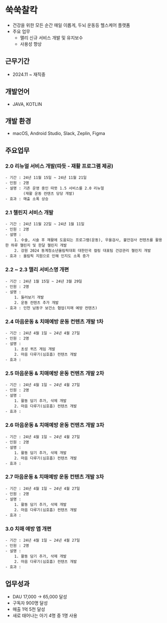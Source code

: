 # 쑥쑥찰칵
- 건강을 위한 모든 순간 매일 이롭게, 두뇌 운동등 헬스케어 플랫폼
- 주요 업무
  - 맬리 신규 서비스 개발 및 유지보수
  - 사용성 향상

## 근무기간
- 2024.11 ~ 재직중

## 개발언어
- JAVA, KOTLIN

## 개발 환경
- macOS, Android Studio, Slack, Zeplin, Figma

## 주요업무
  ### 2.0 리뉴얼 서비스 개발(따듯 - 재활 프로그램 제공)
    - 기간 : 24년 11월 15일 ~ 24년 11월 21일
    - 인원 : 2명
    - 설명 : 기존 운영 중인 따뜻 1.5 서비스를 2.0 리뉴얼
            (재활 운동 컨텐츠 당당 개발)
    - 효과 : 매출 소폭 상승

 ### 2.1 챌린지 서비스 개발
    - 기간 : 24년 11월 22일 ~ 24년 1월 11일
    - 인원 : 2명
    - 설명 : 
        1. 수술, 시술 후 재활에 도움되는 프로그램(운동), 우울검사, 불안검사 컨텐츠를 활용한 하루 챌린지 및 한달 챌린지 개발
        2. 강원 2024 동계청소년올림픽대회 대한민국 컬링 대표팀 건강관리 챌린지 개발
    - 효과 : 올림픽 지원으로 인해 인지도 소폭 증가

### 2.2 ~ 2.3 맬리 서비스명 개편
    - 기간 : 24년 1월 15일 ~ 24년 3월 29일
    - 인원 : 2명
    - 설명 : 
        1. 둘러보기 개발 
        2. 운동 컨텐츠 추가 개발
    - 효과 : 인천 남동구 보건소 협업(치매 예방 컨텐츠)

### 2.4 마음운동 & 치매예방 운동 컨텐츠 개발 1차
    - 기간 : 24년 4월 1일 ~ 24년 4월 27일
    - 인원 : 2명
    - 설명 : 
        1. 초성 퀴즈 게임 개발
        2. 마음 다루기(심호흡) 컨텐츠 개발
    - 효과 : 

### 2.5 마음운동 & 치매예방 운동 컨텐츠 개발 2차
    - 기간 : 24년 4월 1일 ~ 24년 4월 27일
    - 인원 : 2명
    - 설명 : 
        1. 활동 담기 추가, 삭제 개발
        2. 마음 다루기(심호흡) 컨텐츠 개발
    - 효과 : 

### 2.6 마음운동 & 치매예방 운동 컨텐츠 개발 3차
    - 기간 : 24년 4월 1일 ~ 24년 4월 27일
    - 인원 : 2명
    - 설명 : 
        1. 활동 담기 추가, 삭제 개발
        2. 마음 다루기(심호흡) 컨텐츠 개발
    - 효과 :     

### 2.7 마음운동 & 치매예방 운동 컨텐츠 개발 3차
    - 기간 : 24년 4월 1일 ~ 24년 4월 27일
    - 인원 : 2명
    - 설명 : 
        1. 활동 담기 추가, 삭제 개발
        2. 마음 다루기(심호흡) 컨텐츠 개발
    - 효과 :     

### 3.0 치매 얘방 앱 개편
    - 기간 : 24년 4월 1일 ~ 24년 4월 27일
    - 인원 : 2명
    - 설명 : 
        1. 활동 담기 추가, 삭제 개발
        2. 마음 다루기(심호흡) 컨텐츠 개발
    - 효과 :   
    
## 업무성과
 - DAU 17,000 -> 65,000 달성
 - 구독자 900명 달성
 - 매출 1억 5천 달성
 - 새로 태어나는 아기 4명 중 1명 사용


